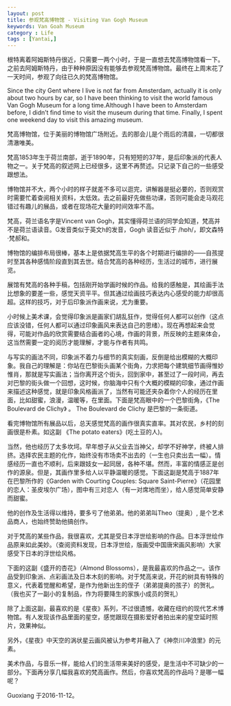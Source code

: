 ```yaml
---
layout: post
title: 参观梵高博物馆 - Visiting Van Gogh Museum
keywords: Van Goah Museum
category : Life
tags : [Yantai,]
---
```


根特离着阿姆斯特丹很近，只需要一两个小时，于是一直想去梵高博物馆看一下。之前去阿姆斯特丹，由于种种原因没有能够去参观梵高博物馆。最终在上周末花了一天时间，参观了向往已久的梵高博物馆。

Since the city Gent where I live is not far from Amsterdam, actually it is only about two hours by car, so I have been thinking to visit the world famous Van Gogh Museum for a long time.Although I have been to Amsterdam before, I didn’t find time to visit the museum during that time. Finally, I spent one weekend day to visit this amazing museum.

梵高博物馆，位于美丽的博物馆广场附近。去的那会儿是个雨后的清晨，一切都很清澈唯美。


梵高1853年生于荷兰南部，逝于1890年，只有短短的37年，是后印象派的代表人物之一。关于梵高的叙述网上已经很多，这里不再赘述。只记录下自己的一些感受跟想法。


博物馆并不大，两个小时的样子就差不多可以逛完，讲解器是挺必要的，否则观赏时需要忙着查阅相关资料，太低效。去之前最好先做些功课，否则可能会走马观花错过有趣儿的展品，或者在现场花大量的时间效率不高。

梵高，荷兰语名字是Vincent van Gogh，其实懂得荷兰语的同学会知道，梵高并不是荷兰语读音。G发音类似于英文h的发音，Gogh 读音近似于 /hɒh/，即文森特·梵郝和。

博物馆的编排布局很棒，基本上是依据梵高生平的各个时期进行编排的——自孩提时至其各种感情阶段直到其去世。结合梵高的各种经历，生活过的城市，进行展览。

展馆有梵高的各种手稿，包括刚开始学画时候的作品。给我的感触是，其绘画手法比想象的要差一些，感觉天资平平。但其通过绘画技巧表达内心感受的能力却很高超。这样的技巧，对于后印象派作画来说，尤为重要。

小时候上美术课，会觉得印象派是画家们胡乱狂作，觉得任何人都可以创作（这点应该没错，任何人都可以通过印象画风来表达自己的思绪）。现在再想起来会觉得，可能对作品的欣赏需要结合画者的心境，作画的背景，所反映的主题来体会，这当然需要一定的阅历才能理解，才能与作者有共鸣。

与写实的画法不同，印象派不着力与细节的真实刻画，反倒是给出模糊的大概印象。我自己的理解是：你站在巴黎街头画某个街角，力求把每个建筑细节画得惟妙惟肖，那就是写实画法；当你离开这个街头，回到家中，甚至过了一段时间，再去对巴黎的街头做一个回想，这时候，你脑海中只有个大概的模糊的印象，通过作画来描述这种感觉，就是印象风格画派了，当然有可能还夹杂着你个人的经历在里面，比如甜蜜，浪漫，温暖等，在里面。下面是梵高眼中的一个巴黎街角，《The Boulevard de Clichy》 。 The Boulevard de Clichy 是巴黎的一条街道。


看完博物馆所有展品以后，总天感觉梵高的画作很真实直率。其对农民，乡村的刻画很是朴素。如这副 《The potato eaters》(吃土豆的人)。


当然，他也经历了太多坎坷。早年想子从父业去当神父，却学不好神学，终被人排挤。选择农民主题的化作，始终没有市场卖不出去的（一生也只卖出去一幅）。情感经历一直也不顺利，后来跟妓女一起同居，各种不堪。然而，丰富的情感正是创作的源泉。但是，其画作里多给人以平静温暖的感觉。下面这副是梵高于1887年在巴黎所作的《Garden with Courting Couples: Square Saint-Pierre》（花园里的恋人：圣皮埃尔广场），图中有三对恋人（有一对席地而坐），给人感觉简单安静而甜蜜。


他的创作及生活得以维持，要多亏了他弟弟。他的弟弟叫Theo（提奥）, 是个艺术品商人，也始终赞助他搞创作。

对于梵高的某些作品，我很喜欢，尤其是受日本浮世绘影响的作品。日本浮世绘作品原来如此美妙。（查阅资料发现，日本浮世绘，版画受中国唐宋画风影响）大家感受下日本的浮世绘风格。

下面的这副《盛开的杏花》（Almond Blossoms），是我最喜欢的作品之一。该作品受到印象派、点彩画法及日本木刻的影响。对于梵高来说，开花的树具有特殊的意义，代表着觉醒和希望，是作为他新出生的侄子（弟弟提奥的孩子）的贺礼。（我也买了一副小的复制品，作为将要降生的家族小成员的贺礼）


除了上面这副，最喜欢的是《星夜》系列，不过很遗憾，收藏在纽约的现代艺术博物馆。有人发现该作品里面的星空，感觉跟现在摄影爱好者拍出来的星空延时照片，效果神似。


另外，《星夜》中天空的涡状星云画风被认为参考并融入了《神奈川冲浪里》的元素。


美术作品，与音乐一样，能给人们的生活带来美好的感受，是生活中不可缺少的一部分。下面再分享几幅我喜欢的梵高画作。然后，你喜欢梵高的作品吗？是哪一幅呢？


Guoxiang 于2016-11-12。
